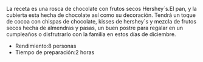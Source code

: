 La receta es una rosca de chocolate con frutos secos Hershey´s.El pan, y la cubierta esta hecha de chocolate así como su decoración. Tendrá un toque de cocoa con chispas de chocolate, kisses de hershey´s y mezcla de frutos secos hecha de almendras y pasas, un buen postre para regalar en un cumpleaños o disfrutrarlo con la familia en estos días de diciembre.

- Rendimiento:8 personas
- Tiempo de preparación:2 horas